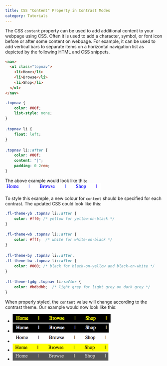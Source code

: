 ```yaml
---
title: CSS "Content" Property in Contrast Modes
category: Tutorials
---
```


The CSS `content` property can be used to add additional content to your webpage using CSS. Often it is used to add a
character, symbol, or font icon before or after some content on webpage. For example, it can be used to add vertical
bars to separate items on a horizontal navigation list as depicted by the following HTML and CSS snippets.

```html
<nav>
  <ul class="topnav">
    <li>Home</li>
    <li>Browse</li>
    <li>Shop</li>
  </ul>
</nav>
```

```css
.topnav {
    color: #00f;
    list-style: none;
}

.topnav li {
    float: left;
}

.topnav li::after {
    color: #00f;
    content: "|";
    padding: 0 2rem;
}
```

The above example would look like this:
![A horizontal navigation list with blue text on grey background.](../images/tutorial-uio-content-default.png)

To style this example, a new colour for `content` should be specified for each contrast. The updated CSS could look like
this:

```css
.fl-theme-yb .topnav li::after {
    color: #ff0; /* yellow for yellow-on-black */
}

.fl-theme-wb .topnav li::after {
    color: #fff;  /* white for white-on-black */
}

.fl-theme-by .topnav li::after,
.fl-theme-bw .topnav li::after {
    color: #000; /* black for black-on-yellow and black-on-white */
}

.fl-theme-lgdg .topnav li::after {
    color: #bdbdbb;  /* light grey for light grey on dark grey */
}
```

When properly styled, the `content` value will change according to the contrast theme. Our example would now look like
this:

* ![A horizontal navigation list with yellow text on black background.](../images/tutorial-uio-content-yb.png)
* ![A horizontal navigation list with white text on black background.](../images/tutorial-uio-content-wb.png)
* ![A horizontal navigation list with black text on white background.](../images/tutorial-uio-content-bw.png)
* ![A horizontal navigation list with black text on yellow background.](../images/tutorial-uio-content-by.png)
* ![A horizontal navigation list with light grey text on grey background.](../images/tutorial-uio-content-lgdg.png)
